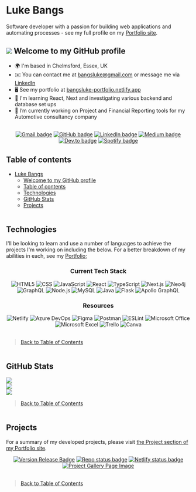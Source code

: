 <!-- **bangsluke/bangsluke** is a ✨ _special_ ✨ repository because its `README.md` (this file) appears on your GitHub profile. -->

# Luke Bangs

Software developer with a passion for building web applications and automating processes - see my full profile on my [Portfolio site](https://bangsluke-portfolio.netlify.app/).

## ![](https://user-images.githubusercontent.com/18350557/176309783-0785949b-9127-417c-8b55-ab5a4333674e.gif) Welcome to my GitHub profile

* 🌍 I'm based in Chelmsford, Essex, UK
* ✉️ You can contact me at [bangsluke@gmail.com](mailto:bangsluke@gmail.com) or message me via [LinkedIn](https://www.linkedin.com/in/bangsluke/)
* 🖥️ See my portfolio at <a href="https://bangsluke-portfolio.netlify.app/" target="_blank">bangsluke-portfolio.netlify.app</a>
* 🧠 I'm learning React, Next and investigating various backend and database set ups
* 🔭 I’m currently working on Project and Financial Reporting tools for my Automotive consultancy company

<br>

<!-- Badges -->
<div align="center">
  <!-- Gmail -->
  <a href="mailto:bangsluke@gmail.com"><img src="https://img.shields.io/badge/Gmail-D14836?style=for-the-badge&logo=gmail&logoColor=white" alt="Gmail badge"></a>
  <!-- GitHub -->
  <a href="https://github.com/bangsluke"><img src="https://img.shields.io/badge/GitHub-12100E?style=for-the-badge&logo=GitHub&logoColor=white" alt="GitHub badge"></a>
  <!-- LinkedIn -->
  <a href="https://www.linkedin.com/in/bangsluke/"><img src="https://img.shields.io/badge/LinkedIn-0077B5?style=for-the-badge&logo=linkedin&logoColor=white" alt="LinkedIn badge"></a>
  <!-- Medium -->
  <a href="https://medium.com/@bangsluke"><img src="https://img.shields.io/badge/Medium-12100E?style=for-the-badge&logo=medium&logoColor=white" alt="Medium badge"></a>
  <!-- Dev.to -->
  <a href="https://dev.to/bangsluke"><img src="https://img.shields.io/badge/dev.to-0A0A0A?style=for-the-badge&logo=dev.to&logoColor=white" alt="Dev.to badge"></a>
  <!-- Spotify -->
  <a href="https://open.spotify.com/user/11169341890"><img src="https://img.shields.io/badge/Spotify-1ED760?&style=for-the-badge&logo=spotify&logoColor=white" alt="Spotify badge"></a>
</div>

<img src="https://tse4.mm.bing.net/th?id=OIP.YYSYW_-wx2FcjSFva-kq7gHaCm&pid=Api" width="1000" height="2" alt="Section Divider" />

## Table of contents

- [Luke Bangs](#luke-bangs)
  - [ Welcome to my GitHub profile](#-welcome-to-my-github-profile)
  - [Table of contents](#table-of-contents)
  - [Technologies](#technologies)
  - [GitHub Stats](#github-stats)
  - [Projects](#projects)

<img src="https://tse4.mm.bing.net/th?id=OIP.YYSYW_-wx2FcjSFva-kq7gHaCm&pid=Api" width="1000" height="2" alt="Section Divider" />

## Technologies

I'll be looking to learn and use a number of languages to achieve the projects I'm working on including the below. For a better breakdown of my abilities in each, see my <a href="https://bangsluke-portfolio.netlify.app/#skills" target="_blank">Portfolio</a>;

<!-- Language Badges -->
<h3 align="center">Current Tech Stack</h3>
<div align="center">
  <img src="https://img.shields.io/badge/HTML5-E34F26?style=for-the-badge&logo=html5&logoColor=white" alt="HTML5">
  <img src="https://img.shields.io/badge/CSS3-1572B6?style=for-the-badge&logo=css3&logoColor=white" alt="CSS">
  <img src="https://img.shields.io/badge/JavaScript-F7DF1E?style=for-the-badge&logo=javascript&logoColor=black" alt="JavaScript">
  <img src="https://img.shields.io/badge/React-20232A?style=for-the-badge&logo=react&logoColor=61DAFB" alt="React">
  <img src="https://img.shields.io/badge/TypeScript-007ACC?style=for-the-badge&logo=typescript&logoColor=white" alt="TypeScript">
  <img src="https://img.shields.io/badge/Next-black?style=for-the-badge&logo=next.js&logoColor=white" alt="Next.js">
  <img src="https://img.shields.io/badge/Neo4j-008CC1?style=for-the-badge&logo=neo4j&logoColor=white" alt="Neo4j">
  <img src="https://img.shields.io/badge/-GraphQL-E10098?style=for-the-badge&logo=graphql&logoColor=white" alt="GraphQL">
  <img src="https://img.shields.io/badge/Node.js-43853D?style=for-the-badge&logo=node.js&logoColor=white" alt="Node.js">
  <img src="https://img.shields.io/badge/MySQL-00000F?style=for-the-badge&logo=mysql&logoColor=white" alt="MySQL">
  <img src="https://img.shields.io/badge/Java-007396.svg?style=for-the-badge&logo=Java&logoColor=white" alt="Java">
  <img src="https://img.shields.io/badge/Flask-%23000.svg?style=for-the-badge&logo=flask&logoColor=white" alt="Flask">
  <img src="https://img.shields.io/badge/-ApolloGraphQL-311C87?style=for-the-badge&logo=apollo-graphql" alt="Apollo GraphQL">
  <br>
</div>

<!-- Resources Badges -->
<h3 align="center">Resources</h3>
<div align="center">
  <img src="https://img.shields.io/badge/netlify-%23000000.svg?style=for-the-badge&logo=netlify&logoColor=#00C7B7" alt="Netlify">
  <img src="https://img.shields.io/badge/azure-%230072C6.svg?style=for-the-badge&logo=azure-devops&logoColor=white" alt="Azure DevOps">
  <img src="https://img.shields.io/badge/figma-%23F24E1E.svg?style=for-the-badge&logo=figma&logoColor=white" alt="Figma">
  <img src="https://img.shields.io/badge/Postman-FF6C37?style=for-the-badge&logo=postman&logoColor=white" alt="Postman">
  <img src="https://img.shields.io/badge/ESLint-4B3263?style=for-the-badge&logo=eslint&logoColor=white" alt="ESLint">
  <img src="https://img.shields.io/badge/Microsoft_Office-D83B01?style=for-the-badge&logo=microsoft-office&logoColor=white" alt="Microsoft Office">
  <img src="https://img.shields.io/badge/Microsoft_Excel-217346?style=for-the-badge&logo=microsoft-excel&logoColor=white" alt="Microsoft Excel">
  <img src="https://img.shields.io/badge/Trello-%23026AA7.svg?style=for-the-badge&logo=Trello&logoColor=white" alt="Trello">
  <img src="https://img.shields.io/badge/Canva-%2300C4CC.svg?style=for-the-badge&logo=Canva&logoColor=white" alt="Canva">
  <br>
</div>

<br>

> [Back to Table of Contents](#table-of-contents)

<img src="https://tse4.mm.bing.net/th?id=OIP.YYSYW_-wx2FcjSFva-kq7gHaCm&pid=Api" width="1000" height="2" alt="Section Divider" />

## GitHub Stats

<!-- Profile built using https://gprm.itsvg.in/ -->

<!-- Most Used Languages -->
![](https://github-readme-stats.vercel.app/api?username=bangsluke&theme=city_light&hide_border=false&include_all_commits=true&count_private=true&hide=issues,contribs)<br/>
![](https://github-readme-streak-stats.herokuapp.com/?user=bangsluke&theme=city_light&hide_border=false)<br/>
![](https://github-readme-stats.vercel.app/api/top-langs/?username=bangsluke&theme=city_light&hide_border=false&include_all_commits=true&count_private=true&layout=compact)

> [Back to Table of Contents](#table-of-contents)

<img src="https://tse4.mm.bing.net/th?id=OIP.YYSYW_-wx2FcjSFva-kq7gHaCm&pid=Api" width="1000" height="2" alt="Section Divider" />

## Projects

For a summary of my developed projects, please visit <a href="https://bangsluke-portfolio.netlify.app/projects/" target="_blank">the Project section of my Portfolio site</a>.

<!-- Project Badges and Image -->
<div align="center">
  <a href="https://bangsluke-portfolio.netlify.app/" alt="Stable release version badge"><img src="https://img.shields.io/badge/version-2.0.0-blue)" alt="Version Release Badge"/></a>
  <a href="https://bangsluke-portfolio.netlify.app/"><img src="https://img.shields.io/badge/Repo_Status-Active-informational?style=flat&logo=LOGO_NAME&logoColor=white&color=2bbc8a)" alt="Repo status badge" /></a>
  <a href="https://bangsluke-portfolio.netlify.app/"><img src="https://api.netlify.com/api/v1/badges/74382ffe-3ab7-4286-b952-4f39139e869c/deploy-status" alt="Netlify status badge" /></a>
  <a href="https://bangsluke-portfolio.netlify.app/projects/" target="_blank"><img src="https://i.imgur.com/RU7qbSk.png" alt="Project Gallery Page Image" width="auto" /></a>
</div>

<br>

> [Back to Table of Contents](#table-of-contents)